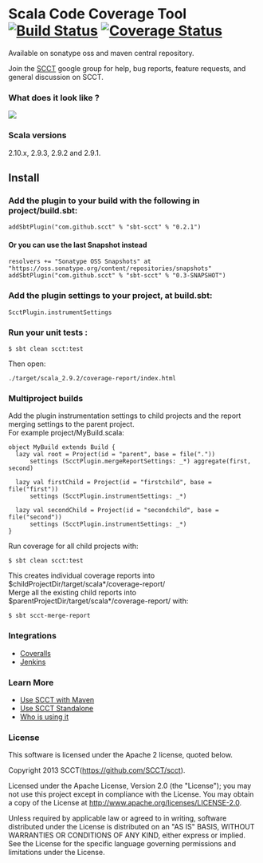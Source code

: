 Scala Code Coverage Tool [![Build Status](https://travis-ci.org/SCCT/scct.png?branch=master)](https://travis-ci.org/SCCT/scct) [![Coverage Status](https://coveralls.io/repos/SCCT/scct/badge.png?branch=master)](https://coveralls.io/r/SCCT/scct?branch=master)
=====================================================================================================================================================================================================================================

Available on sonatype oss and maven central repository.

Join the [SCCT](http://groups.google.com/group/scala-code-coverage-tool)
google group for help, bug reports, feature requests, and general
discussion on SCCT.

### What does it look like ?

![](http://scct.github.io/scct/screenshot.png)

### Scala versions

2.10.x, 2.9.3, 2.9.2 and 2.9.1.

Install
-------

### Add the plugin to your build with the following in project/build.sbt:

    addSbtPlugin("com.github.scct" % "sbt-scct" % "0.2.1")

#### Or you can use the last Snapshot instead

    resolvers += "Sonatype OSS Snapshots" at "https://oss.sonatype.org/content/repositories/snapshots"
    addSbtPlugin("com.github.scct" % "sbt-scct" % "0.3-SNAPSHOT")

### Add the plugin settings to your project, at build.sbt:

    ScctPlugin.instrumentSettings

### Run your unit tests :

    $ sbt clean scct:test

Then open:

    ./target/scala_2.9.2/coverage-report/index.html

### Multiproject builds

Add the plugin instrumentation settings to child projects and the report
merging settings to the parent project.\
For example project/MyBuild.scala:

    object MyBuild extends Build {
      lazy val root = Project(id = "parent", base = file("."))
          settings (ScctPlugin.mergeReportSettings: _*) aggregate(first, second)

      lazy val firstChild = Project(id = "firstchild", base = file("first"))
          settings (ScctPlugin.instrumentSettings: _*)

      lazy val secondChild = Project(id = "secondchild", base = file("second"))
          settings (ScctPlugin.instrumentSettings: _*)
    }

Run coverage for all child projects with:

    $ sbt clean scct:test

This creates individual coverage reports into
\$childProjectDir/target/scala*<ver>/coverage-report/\
Merge all the existing child reports into
\$parentProjectDir/target/scala*<ver>/coverage-report/ with:

    $ sbt scct-merge-report


### Integrations
- [Coveralls](https://github.com/theon/xsbt-coveralls-plugin)
- [Jenkins](https://github.com/SCCT/scct/wiki/Jenkins)

### Learn More
- [Use SCCT with Maven](https://github.com/SCCT/scct/wiki/Maven)
- [Use SCCT Standalone](https://github.com/SCCT/scct/wiki/Standalone)
- [Who is using it](https://github.com/SCCT/scct/wiki/Who-is-using-it)


### License

This software is licensed under the Apache 2 license, quoted below.

Copyright 2013 SCCT(https://github.com/SCCT/scct).

Licensed under the Apache License, Version 2.0 (the "License"); you may not use this project except in compliance with the License. You may obtain a copy of the License at http://www.apache.org/licenses/LICENSE-2.0.

Unless required by applicable law or agreed to in writing, software distributed under the License is distributed on an "AS IS" BASIS, WITHOUT WARRANTIES OR CONDITIONS OF ANY KIND, either express or implied. See the License for the specific language governing permissions and limitations under the License.
